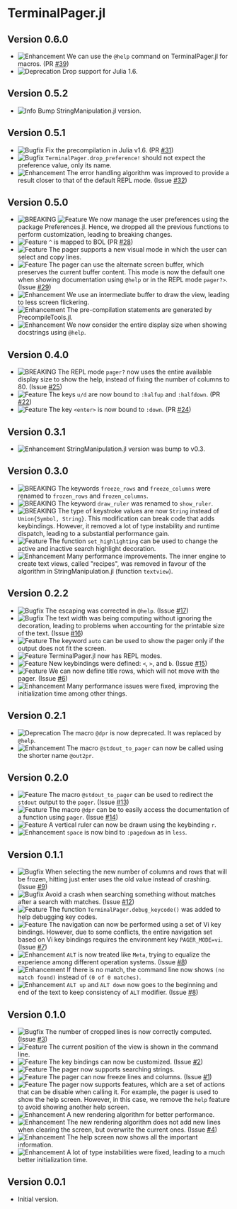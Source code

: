 TerminalPager.jl
================

Version 0.6.0
-------------

- ![Enhancement][badge-enhancement] We can use the `@help` command on TerminalPager.jl for
  macros. (PR [#39][gh-pr-39])
- ![Deprecation][badge-deprecation] Drop support for Julia 1.6.

Version 0.5.2
-------------

- ![Info][badge-info] Bump StringManipulation.jl version.

Version 0.5.1
-------------

- ![Bugfix][badge-bugfix] Fix the precompilation in Julia v1.6. (PR [#31][gh-pr-31])
- ![Bugfix][badge-bugfix] `TerminalPager.drop_preference!` should not expect the preference
  value, only its name.
- ![Enhancement][badge-enhancement] The error handling algorithm was improved to provide a
  result closer to that of the default REPL mode. (Issue [#32][gh-issue-32])

Version 0.5.0
-------------

- ![BREAKING][badge-breaking] ![Feature][badge-feature] We now manage the user preferences
  using the package Preferences.jl. Hence, we dropped all the previous functions to perform
  customization, leading to breaking changes.
- ![Feature][badge-feature] `^` is mapped to BOL (PR [#28][gh-pr-28])
- ![Feature][badge-feature] The pager supports a new visual mode in which the user can
  select and copy lines.
- ![Feature][badge-feature] The pager can use the alternate screen buffer, which preserves
  the current buffer content. This mode is now the default one when showing documentation
  using `@help` or in the REPL mode `pager?>`. (Issue [#29][gh-issue-29])
- ![Enhancement][badge-enhancement] We use an intermediate buffer to draw the view, leading
  to less screen flickering.
- ![Enhancement][badge-enhancement] The pre-compilation statements are generated by
  PrecompileTools.jl.
- ![Enhancement][badge-enhancement] We now consider the entire display size when showing
  docstrings using `@help`.

Version 0.4.0
-------------

- ![BREAKING][badge-breaking] The REPL mode `pager?` now uses the entire available display
  size to show the help, instead of fixing the number of columns to 80.
  (Issue [#25][gh-issue-25])
- ![Feature][badge-feature] The keys `u/d` are now bound to `:halfup` and `:halfdown`.
  (PR [#22][gh-pr-22])
- ![Feature][badge-feature] The key `<enter>` is now bound to `:down`. (PR [#24][gh-pr-24])

Version 0.3.1
-------------

- ![Enhancement][badge-enhancement] StringManipulation.jl version was bump to v0.3.

Version 0.3.0
-------------

- ![BREAKING][badge-breaking] The keywords `freeze_rows` and `freeze_columns` were renamed
  to `frozen_rows` and `frozen_columns`.
- ![BREAKING][badge-breaking] The keyword `draw_ruler` was renamed to `show_ruler`.
- ![BREAKING][badge-breaking] The type of keystroke values are now `String` instead of
  `Union{Symbol, String}`. This modification can break code that adds keybindings. However,
  it removed a lot of type instability and runtime dispatch, leading to a substantial
  performance gain.
- ![Feature][badge-feature] The function `set_highlighting` can be used to change the active
  and inactive search highlight decoration.
- ![Enhancement][badge-enhancement] Many performance improvements. The inner engine to
  create text views, called "recipes", was removed in favour of the algorithm in
  StringManipulation.jl (function `textview`).


Version 0.2.2
-------------

- ![Bugfix][badge-bugfix] The escaping was corrected in `@help`. (Issue [#17][gh-issue-17])
- ![Bugfix][badge-bugfix] The text width was being computing without ignoring the
  decoration, leading to problems when accounting for the printable size of the text. (Issue
  [#16][gh-issue-16])
- ![Feature][badge-feature] The keyword `auto` can be used to show the pager only if the
  output does not fit the screen.
- ![Feature][badge-feature] TerminalPager.jl now has REPL modes.
- ![Feature][badge-feature] New keybindings were defined: `<`, `>`, and `b`.  (Issue
  [#15][gh-issue-15])
- ![Feature][badge-feature] We can now define title rows, which will not move with the
  pager. (Issue [#6][gh-issue-6])
- ![Enhancement][badge-enhancement] Many performance issues were fixed, improving the
  initialization time among other things.

Version 0.2.1
-------------

- ![Deprecation][badge-deprecation] The macro `@dpr` is now deprecated. It was replaced by
  `@help`.
- ![Enhancement][badge-enhancement] The macro `@stdout_to_pager` can now be called using the
  shorter name `@out2pr`.

Version 0.2.0
-------------

- ![Feature][badge-feature] The macro `@stdout_to_pager` can be used to redirect the
  `stdout` output to the `pager`. (Issue [#13][gh-issue-13])
- ![Feature][badge-feature] The macro `@dpr` can be to easily access the documentation of a
  function using `pager`. (Issue [#14][gh-issue-14])
- ![Feature][badge-feature] A vertical ruler can now be drawn using the keybinding `r`.
- ![Enhancement][badge-enhancement] `space` is now bind to `:pagedown` as in `less`.

Version 0.1.1
-------------

- ![Bugfix][badge-bugfix] When selecting the new number of columns and rows that will be
  frozen, hitting just enter uses the old value instead of crashing.
  (Issue [#9][gh-issue-9])
- ![Bugfix][badge-bugfix] Avoid a crash when searching something without matches after a
  search with matches. (Issue [#12][gh-issue-12])
- ![Feature][badge-feature] The function `TerminalPager.debug_keycode()` was added to help
  debugging key codes.
- ![Feature][badge-feature] The navigation can now be performed using a set of Vi key
  bindings. However, due to some conflicts, the entire navigation set based on Vi key
  bindings requires the environment key `PAGER_MODE=vi`. (Issue [#7][gh-issue-7])
- ![Enhancement][badge-enhancement] `ALT` is now treated like `Meta`, trying to equalize the
  experience among different operation systems. (Issue [#8][gh-issue-8])
- ![Enhancement][badge-enhancement] If there is no match, the command line now shows `(no
  match found)` instead of `(0 of 0 matches)`.
- ![Enhancement][badge-enhancement] `ALT up` and `ALT down` now goes to the beginning and
  end of the text to keep consistency of `ALT` modifier. (Issue [#8][gh-issue-8])

Version 0.1.0
-------------

- ![Bugfix][badge-bugfix] The number of cropped lines is now correctly computed.
  (Issue [#3][gh-issue-3])
- ![Feature][badge-feature] The current position of the view is shown in the command line.
- ![Feature][badge-feature] The key bindings can now be customized. (Issue [#2][gh-issue-2])
- ![Feature][badge-feature] The pager now supports searching strings.
- ![Feature][badge-feature] The pager can now freeze lines and columns. (Issue
  [#1][gh-issue-1])
- ![Feature][badge-feature] The pager now supports features, which are a set of actions that
  can be disable when calling it. For example, the pager is used to show the help screen.
  However, in this case, we remove the `help` feature to avoid showing another help screen.
- ![Enhancement][badge-enhancement] A new rendering algorithm for better performance.
- ![Enhancement][badge-enhancement] The new rendering algorithm does not add new lines when
  clearing the screen, but overwrite the current ones. (Issue [#4][gh-issue-4])
- ![Enhancement][badge-enhancement] The help screen now shows all the important information.
- ![Enhancement][badge-enhancement] A lot of type instabilities were fixed, leading to a
  much better initialization time.

Version 0.0.1
-------------

- Initial version.

[badge-breaking]: https://img.shields.io/badge/BREAKING-red.svg
[badge-deprecation]: https://img.shields.io/badge/Deprecation-orange.svg
[badge-feature]: https://img.shields.io/badge/Feature-green.svg
[badge-enhancement]: https://img.shields.io/badge/Enhancement-blue.svg
[badge-bugfix]: https://img.shields.io/badge/Bugfix-purple.svg
[badge-info]: https://img.shields.io/badge/Info-gray.svg

[gh-issue-1]: https://github.com/ronisbr/TerminalPager.jl/issues/1
[gh-issue-2]: https://github.com/ronisbr/TerminalPager.jl/issues/2
[gh-issue-3]: https://github.com/ronisbr/TerminalPager.jl/issues/3
[gh-issue-4]: https://github.com/ronisbr/TerminalPager.jl/issues/4
[gh-issue-6]: https://github.com/ronisbr/TerminalPager.jl/issues/6
[gh-issue-7]: https://github.com/ronisbr/TerminalPager.jl/issues/7
[gh-issue-8]: https://github.com/ronisbr/TerminalPager.jl/issues/8
[gh-issue-9]: https://github.com/ronisbr/TerminalPager.jl/issues/9
[gh-issue-12]: https://github.com/ronisbr/TerminalPager.jl/issues/12
[gh-issue-13]: https://github.com/ronisbr/TerminalPager.jl/issues/13
[gh-issue-14]: https://github.com/ronisbr/TerminalPager.jl/issues/14
[gh-issue-15]: https://github.com/ronisbr/TerminalPager.jl/issues/15
[gh-issue-16]: https://github.com/ronisbr/TerminalPager.jl/issues/16
[gh-issue-17]: https://github.com/ronisbr/TerminalPager.jl/issues/17
[gh-issue-25]: https://github.com/ronisbr/TerminalPager.jl/issues/25
[gh-issue-29]: https://github.com/ronisbr/TerminalPager.jl/issues/29
[gh-issue-32]: https://github.com/ronisbr/TerminalPager.jl/issues/32

[gh-pr-22]: https://github.com/ronisbr/TerminalPager.jl/pull/22
[gh-pr-24]: https://github.com/ronisbr/TerminalPager.jl/pull/24
[gh-pr-28]: https://github.com/ronisbr/TerminalPager.jl/pull/28
[gh-pr-31]: https://github.com/ronisbr/TerminalPager.jl/pull/31
[gh-pr-39]: https://github.com/ronisbr/TerminalPager.jl/pull/39
